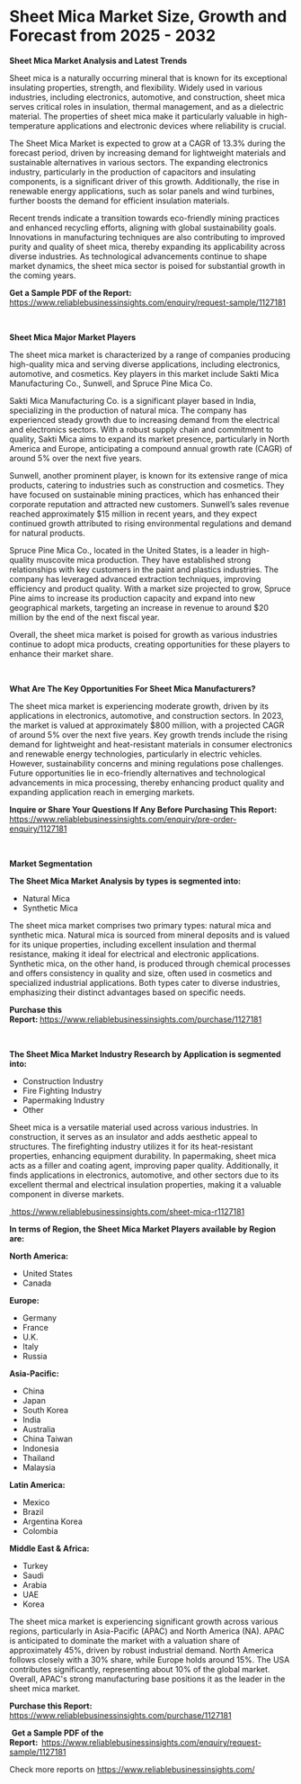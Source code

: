 <p><h1>Sheet Mica Market Size, Growth and Forecast from 2025 - 2032</h1></p><p><strong>Sheet Mica Market Analysis and Latest Trends</strong></p>
<p><p>Sheet mica is a naturally occurring mineral that is known for its exceptional insulating properties, strength, and flexibility. Widely used in various industries, including electronics, automotive, and construction, sheet mica serves critical roles in insulation, thermal management, and as a dielectric material. The properties of sheet mica make it particularly valuable in high-temperature applications and electronic devices where reliability is crucial.</p><p>The Sheet Mica Market is expected to grow at a CAGR of 13.3% during the forecast period, driven by increasing demand for lightweight materials and sustainable alternatives in various sectors. The expanding electronics industry, particularly in the production of capacitors and insulating components, is a significant driver of this growth. Additionally, the rise in renewable energy applications, such as solar panels and wind turbines, further boosts the demand for efficient insulation materials.</p><p>Recent trends indicate a transition towards eco-friendly mining practices and enhanced recycling efforts, aligning with global sustainability goals. Innovations in manufacturing techniques are also contributing to improved purity and quality of sheet mica, thereby expanding its applicability across diverse industries. As technological advancements continue to shape market dynamics, the sheet mica sector is poised for substantial growth in the coming years.</p></p>
<p><strong>Get a Sample PDF of the Report:&nbsp;</strong> <a href="https://www.reliablebusinessinsights.com/enquiry/request-sample/1127181?utm_campaign=97&utm_medium=2&utm_source=Github&utm_content=ia&utm_term=30012025&utm_id=sheet-mica">https://www.reliablebusinessinsights.com/enquiry/request-sample/1127181</a></p>
<p>&nbsp;</p>
<p><strong>Sheet Mica Major Market Players</strong></p>
<p><p>The sheet mica market is characterized by a range of companies producing high-quality mica and serving diverse applications, including electronics, automotive, and cosmetics. Key players in this market include Sakti Mica Manufacturing Co., Sunwell, and Spruce Pine Mica Co.</p><p>Sakti Mica Manufacturing Co. is a significant player based in India, specializing in the production of natural mica. The company has experienced steady growth due to increasing demand from the electrical and electronics sectors. With a robust supply chain and commitment to quality, Sakti Mica aims to expand its market presence, particularly in North America and Europe, anticipating a compound annual growth rate (CAGR) of around 5% over the next five years.</p><p>Sunwell, another prominent player, is known for its extensive range of mica products, catering to industries such as construction and cosmetics. They have focused on sustainable mining practices, which has enhanced their corporate reputation and attracted new customers. Sunwell’s sales revenue reached approximately $15 million in recent years, and they expect continued growth attributed to rising environmental regulations and demand for natural products.</p><p>Spruce Pine Mica Co., located in the United States, is a leader in high-quality muscovite mica production. They have established strong relationships with key customers in the paint and plastics industries. The company has leveraged advanced extraction techniques, improving efficiency and product quality. With a market size projected to grow, Spruce Pine aims to increase its production capacity and expand into new geographical markets, targeting an increase in revenue to around $20 million by the end of the next fiscal year.</p><p>Overall, the sheet mica market is poised for growth as various industries continue to adopt mica products, creating opportunities for these players to enhance their market share.</p></p>
<p>&nbsp;</p>
<p><strong>What Are The Key Opportunities For Sheet Mica Manufacturers?</strong></p>
<p><p>The sheet mica market is experiencing moderate growth, driven by its applications in electronics, automotive, and construction sectors. In 2023, the market is valued at approximately $800 million, with a projected CAGR of around 5% over the next five years. Key growth trends include the rising demand for lightweight and heat-resistant materials in consumer electronics and renewable energy technologies, particularly in electric vehicles. However, sustainability concerns and mining regulations pose challenges. Future opportunities lie in eco-friendly alternatives and technological advancements in mica processing, thereby enhancing product quality and expanding application reach in emerging markets.</p></p>
<p><strong>Inquire or Share Your Questions If Any Before Purchasing This Report:</strong> <a href="https://www.reliablebusinessinsights.com/enquiry/pre-order-enquiry/1127181?utm_campaign=97&utm_medium=2&utm_source=Github&utm_content=ia&utm_term=30012025&utm_id=sheet-mica">https://www.reliablebusinessinsights.com/enquiry/pre-order-enquiry/1127181</a></p>
<p>&nbsp;</p>
<p><strong>Market Segmentation</strong></p>
<p><strong>The Sheet Mica Market Analysis by types is segmented into:</strong></p>
<p><ul><li>Natural Mica</li><li>Synthetic Mica</li></ul></p>
<p><p>The sheet mica market comprises two primary types: natural mica and synthetic mica. Natural mica is sourced from mineral deposits and is valued for its unique properties, including excellent insulation and thermal resistance, making it ideal for electrical and electronic applications. Synthetic mica, on the other hand, is produced through chemical processes and offers consistency in quality and size, often used in cosmetics and specialized industrial applications. Both types cater to diverse industries, emphasizing their distinct advantages based on specific needs.</p></p>
<p><strong>Purchase this Report:&nbsp;</strong><a href="https://www.reliablebusinessinsights.com/purchase/1127181?utm_campaign=97&utm_medium=2&utm_source=Github&utm_content=ia&utm_term=30012025&utm_id=sheet-mica">https://www.reliablebusinessinsights.com/purchase/1127181</a></p>
<p>&nbsp;</p>
<p><strong>The Sheet Mica Market Industry Research by Application is segmented into:</strong></p>
<p><ul><li>Construction Industry</li><li>Fire Fighting Industry</li><li>Papermaking Industry</li><li>Other</li></ul></p>
<p><p>Sheet mica is a versatile material used across various industries. In construction, it serves as an insulator and adds aesthetic appeal to structures. The firefighting industry utilizes it for its heat-resistant properties, enhancing equipment durability. In papermaking, sheet mica acts as a filler and coating agent, improving paper quality. Additionally, it finds applications in electronics, automotive, and other sectors due to its excellent thermal and electrical insulation properties, making it a valuable component in diverse markets.</p></p>
<p><a href="https://www.reliablebusinessinsights.com/sheet-mica-r1127181?utm_campaign=97&utm_medium=2&utm_source=Github&utm_content=ia&utm_term=30012025&utm_id=sheet-mica">&nbsp;https://www.reliablebusinessinsights.com/sheet-mica-r1127181</a></p>
<p><strong>In terms of Region, the Sheet Mica Market Players available by Region are:</strong></p>
<p>
    <p> <strong> North America: </strong>
        <ul>
            <li>United States</li>
            <li>Canada</li>
        </ul>
        </p> 
    <p> <strong> Europe: </strong>
        <ul>
            <li>Germany</li>
            <li>France</li>
            <li>U.K.</li>
            <li>Italy</li>
            <li>Russia</li>
        </ul>
        </p> 
    <p> <strong> Asia-Pacific: </strong>
        <ul>
            <li>China</li>
            <li>Japan</li>
            <li>South Korea</li>
            <li>India</li>
            <li>Australia</li>
            <li>China Taiwan</li>
            <li>Indonesia</li>
            <li>Thailand</li>
            <li>Malaysia</li>
        </ul>
        </p> 
    <p> <strong> Latin America: </strong>
        <ul>
            <li>Mexico</li>
            <li>Brazil</li>
            <li>Argentina Korea</li>
            <li>Colombia</li>
        </ul>
        </p> 
    <p> <strong> Middle East & Africa: </strong>
        <ul>
            <li>Turkey</li>
            <li>Saudi</li>
            <li>Arabia</li>
            <li>UAE</li>
            <li>Korea</li>
        </ul>
    </p>
    </p>
<p><p>The sheet mica market is experiencing significant growth across various regions, particularly in Asia-Pacific (APAC) and North America (NA). APAC is anticipated to dominate the market with a valuation share of approximately 45%, driven by robust industrial demand. North America follows closely with a 30% share, while Europe holds around 15%. The USA contributes significantly, representing about 10% of the global market. Overall, APAC's strong manufacturing base positions it as the leader in the sheet mica market.</p></p>
<p><strong>Purchase this Report: </strong><a href="https://www.reliablebusinessinsights.com/purchase/1127181?utm_campaign=97&utm_medium=2&utm_source=Github&utm_content=ia&utm_term=30012025&utm_id=sheet-mica">https://www.reliablebusinessinsights.com/purchase/1127181</a></p>
<p>&nbsp;<strong>Get a Sample PDF of the Report:&nbsp;&nbsp;</strong><a href="https://www.reliablebusinessinsights.com/enquiry/request-sample/1127181?utm_campaign=97&utm_medium=2&utm_source=Github&utm_content=ia&utm_term=30012025&utm_id=sheet-mica">https://www.reliablebusinessinsights.com/enquiry/request-sample/1127181</a></p>
<p><strong></strong></p>
<p>Check more reports on <a href="https://www.reliablebusinessinsights.com/?utm_campaign=97&utm_medium=2&utm_source=Github&utm_content=ia&utm_term=30012025&utm_id=sheet-mica">https://www.reliablebusinessinsights.com/</a></p>